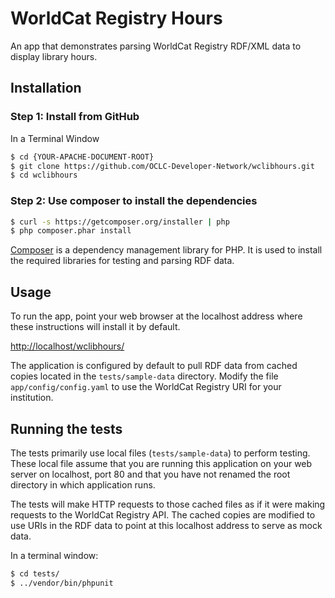 # WorldCat Registry Hours

An app that demonstrates parsing WorldCat Registry RDF/XML data to display library hours.

## Installation

### Step 1: Install from GitHub

In a Terminal Window

```bash
$ cd {YOUR-APACHE-DOCUMENT-ROOT}
$ git clone https://github.com/OCLC-Developer-Network/wclibhours.git
$ cd wclibhours
```

### Step 2: Use composer to install the dependencies

```bash
$ curl -s https://getcomposer.org/installer | php
$ php composer.phar install
```

[Composer](https://getcomposer.org/doc/00-intro.md) is a dependency management library for PHP. It is used to install the required libraries for testing and parsing RDF data.

## Usage

To run the app, point your web browser at the localhost address where these instructions will install it by default. 

[http://localhost/wclibhours/](http://localhost/wclibhours/)

The application is configured by default to pull RDF data from cached copies located in the `tests/sample-data` 
directory. Modify the file `app/config/config.yaml` to use the WorldCat Registry URI for your institution.

## Running the tests

The tests primarily use local files (`tests/sample-data`) to perform testing. These local file assume that you are running this application on your web server on localhost, port 80 and that you have not renamed the root directory in which application runs. 

The tests will make HTTP requests to those cached files as if it were making requests to the WorldCat Registry API. The cached copies are modified to use URIs in the RDF data to point at this localhost address to serve as mock data.

In a terminal window:

```bash
$ cd tests/
$ ../vendor/bin/phpunit
```